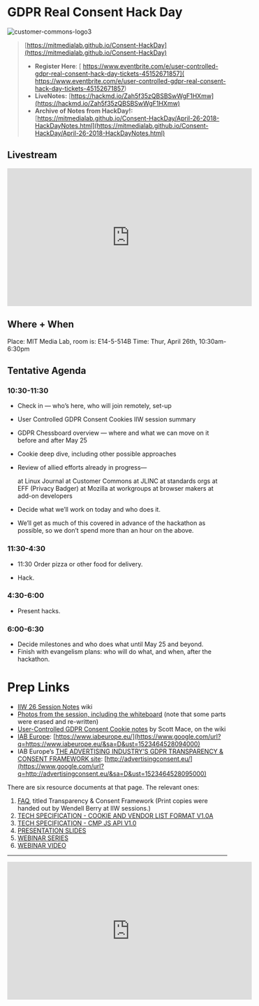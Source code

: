 # GDPR Real Consent Hack Day
![customer-commons-logo3](https://user-images.githubusercontent.com/2357755/38627860-f675d654-3d7d-11e8-9974-ca3ac83e2ea0.png)

> [https://mitmedialab.github.io/Consent-HackDay](https://mitmedialab.github.io/Consent-HackDay)
> * **Register Here**: [ https://www.eventbrite.com/e/user-controlled-gdpr-real-consent-hack-day-tickets-45152671857]( https://www.eventbrite.com/e/user-controlled-gdpr-real-consent-hack-day-tickets-45152671857)
> * **LiveNotes:** [https://hackmd.io/Zah5f35zQBSBSwWgF1HXmw](https://hackmd.io/Zah5f35zQBSBSwWgF1HXmw)
> * **Archive of Notes from HackDay!:** [https://mitmedialab.github.io/Consent-HackDay/April-26-2018-HackDayNotes.html](https://mitmedialab.github.io/Consent-HackDay/April-26-2018-HackDayNotes.html)

## Livestream

<iframe width="560" height="315" src="https://www.youtube.com/embed/oipHaA1FWWA" frameborder="0" allow="autoplay; encrypted-media" allowfullscreen></iframe>

## Where + When

Place: MIT Media Lab, room is: E14-5-514B
Time: Thur, April 26th, 10:30am-6:30pm 

## Tentative Agenda

### 10:30-11:30

* Check in — who’s here, who will join remotely, set-up

* User Controlled GDPR Consent Cookies IIW session summary

* GDPR Chessboard overview — where and what we can move on it before and after May 25

* Cookie deep dive, including other possible approaches

* Review of allied efforts already in progress—

	at Linux Journal
	at Customer Commons
	at JLINC
	at standards orgs
	at EFF (Privacy Badger)
	at Mozilla
	at workgroups
	at browser makers
	at add-on developers

* Decide what we’ll work on today and who does it.

* We’ll get as much of this covered in advance of the hackathon as possible, so we don’t spend more than an hour on the above.

### 11:30-4:30

* 11:30 Order pizza or other food for delivery.

* Hack.

### 4:30-6:00 

* Present hacks.

### 6:00-6:30

* Decide milestones and who does what until May 25 and beyond.
* Finish with evangelism plans: who will do what, and when, after the hackathon.


# Prep Links

* [IIW 26 Session Notes](https://www.google.com/url?q=http://iiw.idcommons.net/IIW_26_Session_Notes&sa=D&ust=1523464528093000) wiki
* [Photos from the session, including the whiteboard](https://www.google.com/url?q=https://www.flickr.com/photos/docsearls/26506762657/in/album-72157694778829834/&sa=D&ust=1523464528093000) (note that some parts were erased and re-written)
* [User-Controlled GDPR Consent Cookie notes](https://www.google.com/url?q=http://iiw.idcommons.net/User-Controlled_GDPR_Consent_Cookie&sa=D&ust=1523464528093000) by Scott Mace, on the wiki
* [IAB Europe](https://www.google.com/url?q=https://www.iabeurope.eu/&sa=D&ust=1523464528094000): [https://www.iabeurope.eu/](https://www.google.com/url?q=https://www.iabeurope.eu/&sa=D&ust=1523464528094000)
* IAB Europe’s [THE ADVERTISING INDUSTRY’S GDPR TRANSPARENCY & CONSENT FRAMEWORK site](https://www.google.com/url?q=http://advertisingconsent.eu/&sa=D&ust=1523464528095000): [http://advertisingconsent.eu/](https://www.google.com/url?q=http://advertisingconsent.eu/&sa=D&ust=1523464528095000)

There are six resource documents at that page. The relevant ones:

1.  [FAQ](https://www.google.com/url?q=http://advertisingconsent.eu/wp-content/uploads/2018/03/Transparency_Consent_Framework_FAQ_Formatted_V9_270318.pdf&sa=D&ust=1523464528096000), titled Transparency & Consent Framework (Print copies were handed out by Wendell Berry at IIW sessions.)
2.  [TECH SPECIFICATION - COOKIE AND VENDOR LIST FORMAT V1.0A](https://www.google.com/url?q=https://github.com/InteractiveAdvertisingBureau/GDPR-Transparency-and-Consent-Framework/blob/master/Draft_for_Public_Comment_Transparency%2520%26%2520Consent%2520Framework%2520-%2520cookie%2520and%2520vendor%2520list%2520format%2520specification%2520v1.0a.pdf&sa=D&ust=1523464528097000)
3.  [TECH SPECIFICATION - CMP JS API V1.0](https://www.google.com/url?q=https://github.com/InteractiveAdvertisingBureau/GDPR-Transparency-and-Consent-Framework/blob/master/Draft_for_Public_Comment_Transparency%2520%26%2520Consent%2520Framework%2520Formatted%2520CMP%2520JS%2520API%2520v1.0.pdf&sa=D&ust=1523464528097000)
4.  [PRESENTATION SLIDES](https://www.google.com/url?q=http://advertisingconsent.eu/wp-content/uploads/2018/03/Transparency-Consent-Framework-Presentation-Website.pdf&sa=D&ust=1523464528098000)
5.  [WEBINAR SERIES](https://www.google.com/url?q=https://register.gotowebinar.com/rt/8917673009195155715&sa=D&ust=1523464528098000)
6.  [WEBINAR VIDEO](https://www.google.com/url?q=https://www.youtube.com/watch?v%3DwP93HO88cgw%26feature%3Dyoutu.be&sa=D&ust=1523464528099000)

--------------

<iframe width="560" height="315" src="https://www.youtube.com/embed/wP93HO88cgw" frameborder="0" allow="autoplay; encrypted-media" allowfullscreen></iframe>
